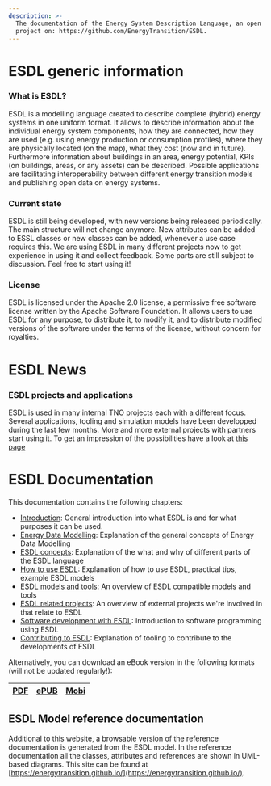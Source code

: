 ```yaml
---
description: >-
  The documentation of the Energy System Description Language, an open source
  project on: https://github.com/EnergyTransition/ESDL.
---
```


# ESDL generic information

### What is ESDL?

ESDL is a modelling language created to describe complete (hybrid) energy systems in one uniform format. It allows to describe information about the individual energy system components, how they are connected, how they are used (e.g. using energy production or consumption profiles), where they are physically located (on the map), what they cost (now and in future). Furthermore information about buildings in an area, energy potential, KPIs (on buildings, areas, or any assets) can be described. Possible applications are facilitating  interoperability between different energy transition models and publishing open data on energy systems.

### Current state

ESDL is still being developed, with new versions being released periodically. The main structure will not change anymore. New attributes can be added to ESSL classes or new classes can be added, whenever a use case requires this. We are using ESDL in many different projects now to get experience in using it and collect feedback. Some parts are still subject to discussion. Feel free to start using it!

### License

ESDL is licensed under the Apache 2.0 license, a permissive free software license written by the Apache Software Foundation. It allows users to use ESDL for any purpose, to distribute it, to modify it, and to distribute modified versions of the software under the terms of the license, without concern for royalties.

# ESDL News

### ESDL projects and applications

ESDL is used in many internal TNO projects each with a different focus. Several applications, tooling and simulation models have been developped during the last few months. More and more external projects with partners start using it. To get an impression of the possibilities have a look at [this page](examples/)

# ESDL Documentation

This documentation contains the following chapters:

* [Introduction](introduction.md): General introduction into what ESDL is and for what purposes it can be used.
* [Energy Data Modelling](energy-data-modelling.md): Explanation of the general concepts of Energy Data Modelling
* [ESDL concepts](esdl-concepts/): Explanation of the what and why of different parts of the ESDL language
* [How to use ESDL](how-to-use-esdl.md): Explanation of how to use ESDL, practical tips, example ESDL models
* [ESDL models and tools](esdl-based-tools/README.md): An overview of ESDL compatible models and tools
* [ESDL related projects](projects/README.md): An overview of external projects we're involved in that relate to ESDL
* [Software development with ESDL](software-development/README.md): Introduction to software programming using ESDL
* [Contributing to ESDL](esdl-contribution/setting-up-eclipse-modelling-tools/README.md): Explanation of tooling to contribute to the developments of ESDL


Alternatively, you can download an eBook version in the following formats (will not be updated regularly!):

| [PDF](https://github.com/EnergyTransition/ESDL-gitbook/raw/master/out/esdl.pdf) | [ePUB](https://github.com/EnergyTransition/ESDL-gitbook/raw/master/out/esdl.epub) | [Mobi](https://github.com/EnergyTransition/ESDL-gitbook/raw/master/out/esdl.mobi) |
| :--- | :--- | :--- |

## ESDL Model reference documentation

Additional to this website, a browsable version of the reference documentation is generated from the ESDL model. In the reference documentation all the classes, attributes and references are shown in UML-based diagrams. This site can be found at [https://energytransition.github.io/](https://energytransition.github.io/).
